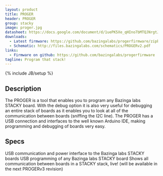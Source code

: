 ```yaml
---
layout: product
title: PROGER 
header: PROGER
group: stacky
image: proger.jpg
datasheet: https://docs.google.com/document/d/1uePK5Xe_qHIno7bMTQJNrgtJw55g1fiSwMcF_JY_qMI/edit
downloads:
  - Latest firmware: https://github.com/bazingalabs/progerfirmware/zipball/master
  - Schematic: http://files.bazingalabs.com/schematics/PROGERv2.pdf
links:
  - Firmware on github: https://github.com/bazingalabs/progerfirmware
tagline: Program that stack! 
---
```

{% include JB/setup %}
## Description

The PROGER is a tool that enables you to program any Bazinga labs STACKY board. With the debug option it is also very useful for debugging an entire stack of boards as it enables you to look at all of the communication between boards (sniffing the I2C line). The PROGER has a USB connection and interfaces to the well known Arduino IDE, making programming and debugging of boards very easy. 

## Specs

USB communication and power interface to the Bazinga labs STACKY boards 
USB programming of any Bazinga labs STACKY board
Shows all communication between boards in a STACKY stack, live! (will be available in the next PROGERv3 revision)